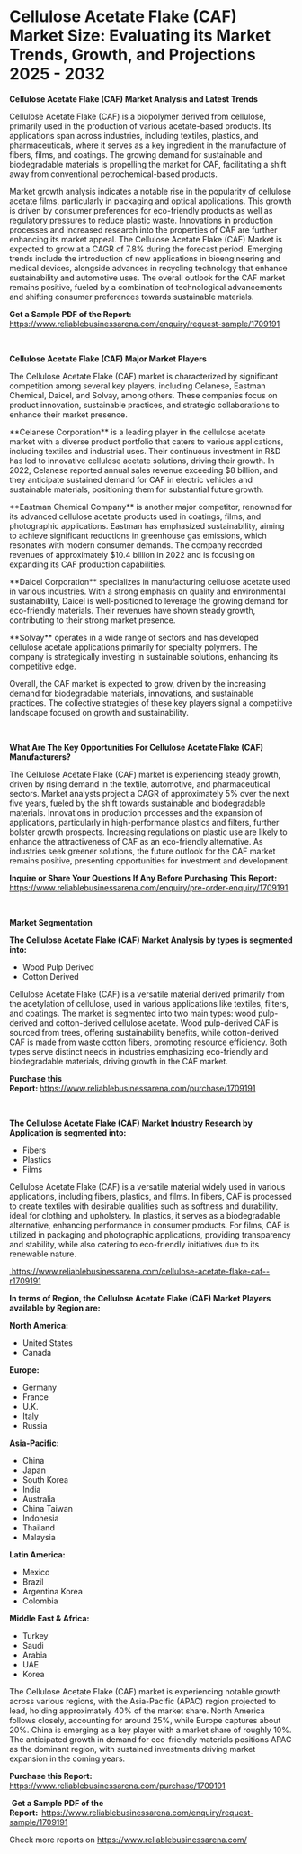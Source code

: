<p><h1>Cellulose Acetate Flake (CAF) Market Size: Evaluating its Market Trends, Growth, and Projections 2025 - 2032</h1></p><p><strong>Cellulose Acetate Flake (CAF) Market Analysis and Latest Trends</strong></p>
<p><p>Cellulose Acetate Flake (CAF) is a biopolymer derived from cellulose, primarily used in the production of various acetate-based products. Its applications span across industries, including textiles, plastics, and pharmaceuticals, where it serves as a key ingredient in the manufacture of fibers, films, and coatings. The growing demand for sustainable and biodegradable materials is propelling the market for CAF, facilitating a shift away from conventional petrochemical-based products.</p><p>Market growth analysis indicates a notable rise in the popularity of cellulose acetate films, particularly in packaging and optical applications. This growth is driven by consumer preferences for eco-friendly products as well as regulatory pressures to reduce plastic waste. Innovations in production processes and increased research into the properties of CAF are further enhancing its market appeal. The Cellulose Acetate Flake (CAF) Market is expected to grow at a CAGR of 7.8% during the forecast period. Emerging trends include the introduction of new applications in bioengineering and medical devices, alongside advances in recycling technology that enhance sustainability and automotive uses. The overall outlook for the CAF market remains positive, fueled by a combination of technological advancements and shifting consumer preferences towards sustainable materials.</p></p>
<p><strong>Get a Sample PDF of the Report:&nbsp;</strong> <a href="https://www.reliablebusinessarena.com/enquiry/request-sample/1709191?utm_campaign=3554&utm_medium=2&utm_source=Github&utm_content=ia&utm_term=27032025&utm_id=cellulose-acetate-flake-caf">https://www.reliablebusinessarena.com/enquiry/request-sample/1709191</a></p>
<p>&nbsp;</p>
<p><strong>Cellulose Acetate Flake (CAF) Major Market Players</strong></p>
<p><p>The Cellulose Acetate Flake (CAF) market is characterized by significant competition among several key players, including Celanese, Eastman Chemical, Daicel, and Solvay, among others. These companies focus on product innovation, sustainable practices, and strategic collaborations to enhance their market presence.</p><p>**Celanese Corporation** is a leading player in the cellulose acetate market with a diverse product portfolio that caters to various applications, including textiles and industrial uses. Their continuous investment in R&D has led to innovative cellulose acetate solutions, driving their growth. In 2022, Celanese reported annual sales revenue exceeding $8 billion, and they anticipate sustained demand for CAF in electric vehicles and sustainable materials, positioning them for substantial future growth.</p><p>**Eastman Chemical Company** is another major competitor, renowned for its advanced cellulose acetate products used in coatings, films, and photographic applications. Eastman has emphasized sustainability, aiming to achieve significant reductions in greenhouse gas emissions, which resonates with modern consumer demands. The company recorded revenues of approximately $10.4 billion in 2022 and is focusing on expanding its CAF production capabilities.</p><p>**Daicel Corporation** specializes in manufacturing cellulose acetate used in various industries. With a strong emphasis on quality and environmental sustainability, Daicel is well-positioned to leverage the growing demand for eco-friendly materials. Their revenues have shown steady growth, contributing to their strong market presence.</p><p>**Solvay** operates in a wide range of sectors and has developed cellulose acetate applications primarily for specialty polymers. The company is strategically investing in sustainable solutions, enhancing its competitive edge.</p><p>Overall, the CAF market is expected to grow, driven by the increasing demand for biodegradable materials, innovations, and sustainable practices. The collective strategies of these key players signal a competitive landscape focused on growth and sustainability.</p></p>
<p>&nbsp;</p>
<p><strong>What Are The Key Opportunities For Cellulose Acetate Flake (CAF) Manufacturers?</strong></p>
<p><p>The Cellulose Acetate Flake (CAF) market is experiencing steady growth, driven by rising demand in the textile, automotive, and pharmaceutical sectors. Market analysts project a CAGR of approximately 5% over the next five years, fueled by the shift towards sustainable and biodegradable materials. Innovations in production processes and the expansion of applications, particularly in high-performance plastics and filters, further bolster growth prospects. Increasing regulations on plastic use are likely to enhance the attractiveness of CAF as an eco-friendly alternative. As industries seek greener solutions, the future outlook for the CAF market remains positive, presenting opportunities for investment and development.</p></p>
<p><strong>Inquire or Share Your Questions If Any Before Purchasing This Report:</strong> <a href="https://www.reliablebusinessarena.com/enquiry/pre-order-enquiry/1709191?utm_campaign=3554&utm_medium=2&utm_source=Github&utm_content=ia&utm_term=27032025&utm_id=cellulose-acetate-flake-caf">https://www.reliablebusinessarena.com/enquiry/pre-order-enquiry/1709191</a></p>
<p>&nbsp;</p>
<p><strong>Market Segmentation</strong></p>
<p><strong>The Cellulose Acetate Flake (CAF) Market Analysis by types is segmented into:</strong></p>
<p><ul><li>Wood Pulp Derived</li><li>Cotton Derived</li></ul></p>
<p><p>Cellulose Acetate Flake (CAF) is a versatile material derived primarily from the acetylation of cellulose, used in various applications like textiles, filters, and coatings. The market is segmented into two main types: wood pulp-derived and cotton-derived cellulose acetate. Wood pulp-derived CAF is sourced from trees, offering sustainability benefits, while cotton-derived CAF is made from waste cotton fibers, promoting resource efficiency. Both types serve distinct needs in industries emphasizing eco-friendly and biodegradable materials, driving growth in the CAF market.</p></p>
<p><strong>Purchase this Report:&nbsp;</strong><a href="https://www.reliablebusinessarena.com/purchase/1709191?utm_campaign=3554&utm_medium=2&utm_source=Github&utm_content=ia&utm_term=27032025&utm_id=cellulose-acetate-flake-caf">https://www.reliablebusinessarena.com/purchase/1709191</a></p>
<p>&nbsp;</p>
<p><strong>The Cellulose Acetate Flake (CAF) Market Industry Research by Application is segmented into:</strong></p>
<p><ul><li>Fibers</li><li>Plastics</li><li>Films</li></ul></p>
<p><p>Cellulose Acetate Flake (CAF) is a versatile material widely used in various applications, including fibers, plastics, and films. In fibers, CAF is processed to create textiles with desirable qualities such as softness and durability, ideal for clothing and upholstery. In plastics, it serves as a biodegradable alternative, enhancing performance in consumer products. For films, CAF is utilized in packaging and photographic applications, providing transparency and stability, while also catering to eco-friendly initiatives due to its renewable nature.</p></p>
<p><a href="https://www.reliablebusinessarena.com/cellulose-acetate-flake-caf--r1709191?utm_campaign=3554&utm_medium=2&utm_source=Github&utm_content=ia&utm_term=27032025&utm_id=cellulose-acetate-flake-caf">&nbsp;https://www.reliablebusinessarena.com/cellulose-acetate-flake-caf--r1709191</a></p>
<p><strong>In terms of Region, the Cellulose Acetate Flake (CAF) Market Players available by Region are:</strong></p>
<p>
    <p> <strong> North America: </strong>
        <ul>
            <li>United States</li>
            <li>Canada</li>
        </ul>
        </p> 
    <p> <strong> Europe: </strong>
        <ul>
            <li>Germany</li>
            <li>France</li>
            <li>U.K.</li>
            <li>Italy</li>
            <li>Russia</li>
        </ul>
        </p> 
    <p> <strong> Asia-Pacific: </strong>
        <ul>
            <li>China</li>
            <li>Japan</li>
            <li>South Korea</li>
            <li>India</li>
            <li>Australia</li>
            <li>China Taiwan</li>
            <li>Indonesia</li>
            <li>Thailand</li>
            <li>Malaysia</li>
        </ul>
        </p> 
    <p> <strong> Latin America: </strong>
        <ul>
            <li>Mexico</li>
            <li>Brazil</li>
            <li>Argentina Korea</li>
            <li>Colombia</li>
        </ul>
        </p> 
    <p> <strong> Middle East & Africa: </strong>
        <ul>
            <li>Turkey</li>
            <li>Saudi</li>
            <li>Arabia</li>
            <li>UAE</li>
            <li>Korea</li>
        </ul>
    </p>
    </p>
<p><p>The Cellulose Acetate Flake (CAF) market is experiencing notable growth across various regions, with the Asia-Pacific (APAC) region projected to lead, holding approximately 40% of the market share. North America follows closely, accounting for around 25%, while Europe captures about 20%. China is emerging as a key player with a market share of roughly 10%. The anticipated growth in demand for eco-friendly materials positions APAC as the dominant region, with sustained investments driving market expansion in the coming years.</p></p>
<p><strong>Purchase this Report: </strong><a href="https://www.reliablebusinessarena.com/purchase/1709191?utm_campaign=3554&utm_medium=2&utm_source=Github&utm_content=ia&utm_term=27032025&utm_id=cellulose-acetate-flake-caf">https://www.reliablebusinessarena.com/purchase/1709191</a></p>
<p>&nbsp;<strong>Get a Sample PDF of the Report:&nbsp;&nbsp;</strong><a href="https://www.reliablebusinessarena.com/enquiry/request-sample/1709191?utm_campaign=3554&utm_medium=2&utm_source=Github&utm_content=ia&utm_term=27032025&utm_id=cellulose-acetate-flake-caf">https://www.reliablebusinessarena.com/enquiry/request-sample/1709191</a></p>
<p><strong></strong></p>
<p>Check more reports on <a href="https://www.reliablebusinessarena.com/?utm_campaign=3554&utm_medium=2&utm_source=Github&utm_content=ia&utm_term=27032025&utm_id=cellulose-acetate-flake-caf">https://www.reliablebusinessarena.com/</a></p>